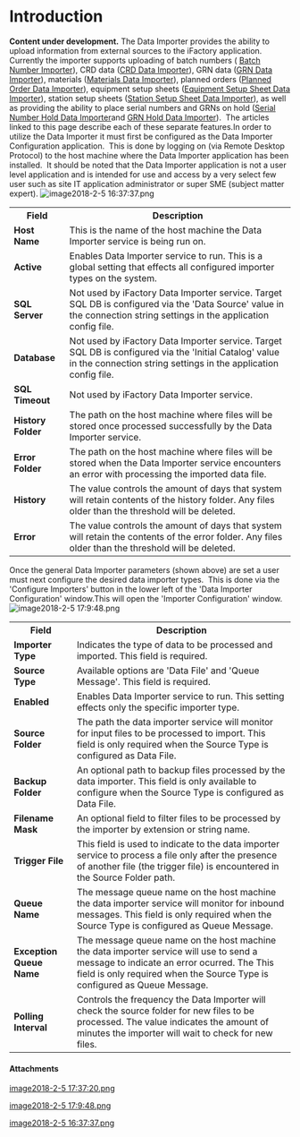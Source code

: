 # Introduction

**Content under development.** 
The Data Importer provides the ability to upload information from external sources to the iFactory application.  Currently the importer supports uploading of batch numbers (
[Batch Number Importer](/iFactory-JGP-MES/iFactory-JGP-MES-Home/iFactory-JGP-MS/CONTENT/Data-Importer/Batch-Number-Importer.md)), CRD data ([CRD Data Importer](/iFactory-JGP-MES/iFactory-JGP-MES-Home/iFactory-JGP-MS/CONTENT/Data-Importer/CRD-Data-Importer.md)), GRN data ([GRN Data Importer](/iFactory-JGP-MES/iFactory-JGP-MES-Home/iFactory-JGP-MS/CONTENT/Data-Importer/GRN-Data-Importer.md)), materials ([Materials Data Importer](/iFactory-JGP-MES/iFactory-JGP-MES-Home/iFactory-JGP-MS/CONTENT/Data-Importer/Materials-Data-Importer.md)), planned orders ([Planned Order Data Importer](/iFactory-JGP-MES/iFactory-JGP-MES-Home/iFactory-JGP-MS/CONTENT/Data-Importer/Planned-Order-Data-Importer.md)), equipment setup sheets ([Equipment Setup Sheet Data Importer](/iFactory-JGP-MES/iFactory-JGP-MES-Home/iFactory-JGP-MS/CONTENT/Data-Importer/Equipment-Setup-Sheet-Data-Importer.md)), station setup sheets ([Station Setup Sheet Data Importer](/iFactory-JGP-MES/iFactory-JGP-MES-Home/iFactory-JGP-MS/CONTENT/Data-Importer/Station-Setup-Sheet-Data-Importer.md)), as well as providing the ability to place serial numbers and GRNs on hold ([Serial Number Hold Data Importer](/iFactory-JGP-MES/iFactory-JGP-MES-Home/iFactory-JGP-MS/CONTENT/Data-Importer/Serial-Number-Hold-Data-Importer.md)and [GRN Hold Data Importer](/iFactory-JGP-MES/iFactory-JGP-MES-Home/iFactory-JGP-MS/CONTENT/Data-Importer/GRN-Hold-Data-Importer.md)).  The articles linked to this page describe each of these separate features.In order to utilize the Data Importer it must first be configured as the Data Importer Configuration application.  This is done by logging on (via Remote Desktop Protocol) to the host machine where the Data Importer application has been installed.  It should be noted that the Data Importer application is not a user level application and is intended for use and access by a very select few user such as site IT application administrator or super SME (subject matter expert).
![image2018-2-5 16:37:37.png](/.attachments/29918060.png)


<table class="confluenceTable"><tbody><tr><th class="confluenceTh">Field</th><th class="confluenceTh">Description</th></tr><tr><td colspan="1" class="confluenceTd"><strong>Host Name</strong></td><td colspan="1" class="confluenceTd">This is the name of the host machine the Data Importer service is being run on.</td></tr><tr><td colspan="1" class="confluenceTd"><strong>Active</strong></td><td colspan="1" class="confluenceTd">Enables Data Importer service to run. This is a global setting that effects all configured importer types on the system.</td></tr><tr><td colspan="1" class="confluenceTd"><strong>SQL Server</strong></td><td colspan="1" class="confluenceTd">Not used by iFactory Data Importer service. Target SQL DB is configured via the 'Data Source' <span>value in the connection string settings in the application config file.</span></td></tr><tr><td colspan="1" class="confluenceTd"><strong>Database</strong></td><td colspan="1" class="confluenceTd"><span>Not used by iFactory Data Importer service. Target SQL DB is configured via the 'Initial Catalog' value in the connection string settings in the application config file.</span></td></tr><tr><td colspan="1" class="confluenceTd"><strong>SQL Timeout</strong></td><td colspan="1" class="confluenceTd"><span>Not used by iFactory Data Importer service.</span></td></tr><tr><td colspan="1" class="confluenceTd"><strong>History Folder</strong></td><td colspan="1" class="confluenceTd">The path on the host machine where files will be stored once processed successfully by the Data Importer service.</td></tr><tr><td colspan="1" class="confluenceTd"><strong>Error Folder</strong></td><td colspan="1" class="confluenceTd"><span>The path on the host machine where files will be stored when the Data Importer service encounters an error with processing the imported data file.</span></td></tr><tr><td colspan="1" class="confluenceTd"><strong>History</strong></td><td colspan="1" class="confluenceTd">The value controls the amount of days that system will retain <span>contents of the history folder. Any files older than the threshold will be deleted.</span></td></tr><tr><td colspan="1" class="confluenceTd"><strong>Error</strong></td><td colspan="1" class="confluenceTd"><span>The value controls the amount of days that system will retain the contents of the error folder. <span>Any files older than the threshold will be deleted.</span></span></td></tr></tbody></table>


Once the general Data Importer parameters (shown above) are set a user must next configure the desired data importer types.  This is done via the 'Configure Importers' button in the lower left of the 'Data Importer Configuration' window.This will open the 'Importer Configuration' window.
![image2018-2-5 17:9:48.png](/.attachments/29918059.png)


<table class="confluenceTable"><tbody><tr><th class="confluenceTh">Field</th><th class="confluenceTh">Description</th></tr><tr><td colspan="1" class="confluenceTd"><strong>Importer Type</strong></td><td colspan="1" class="confluenceTd">Indicates the type of data to be processed and imported. <span>This field is required.</span></td></tr><tr><td colspan="1" class="confluenceTd"><strong>Source Type</strong></td><td colspan="1" class="confluenceTd">Available options are 'Data File' and 'Queue Message'. <span>This field is required.</span></td></tr><tr><td colspan="1" class="confluenceTd"><strong>Enabled</strong></td><td colspan="1" class="confluenceTd"><span>Enables Data Importer service to run. This setting effects only the specific importer type.</span></td></tr><tr><td colspan="1" class="confluenceTd"><strong>Source Folder</strong></td><td colspan="1" class="confluenceTd">The path the data importer service will monitor for input files to be processed to import. This field is only required when the Source Type is configured as Data File.</td></tr><tr><td colspan="1" class="confluenceTd"><strong>Backup Folder</strong></td><td colspan="1" class="confluenceTd">An optional path to backup files processed by the data importer. <span>This field is only available to configure when the Source Type is configured as Data File.</span></td></tr><tr><td colspan="1" class="confluenceTd"><strong>Filename Mask</strong></td><td colspan="1" class="confluenceTd">An optional field to filter files to be processed by the importer by extension or string name.</td></tr><tr><td colspan="1" class="confluenceTd"><strong>Trigger File</strong></td><td colspan="1" class="confluenceTd"><span>This field is used to indicate to the data importer service to process a file only after the presence of another file (the trigger file) is encountered in the Source Folder path.</span></td></tr><tr><td colspan="1" class="confluenceTd"><strong>Queue Name</strong></td><td colspan="1" class="confluenceTd"><span>The message queue name on the host machine the data importer service will monitor for inbound messages. This field is only required when the Source Type is configured as Queue Message.</span></td></tr><tr><td colspan="1" class="confluenceTd"><strong>Exception Queue Name</strong></td><td colspan="1" class="confluenceTd"><span>The message queue name on the host machine the data importer service will use to send a message to indicate an error ocurred. </span>The This field is only required when the Source Type is configured as Queue Message.</td></tr><tr><td colspan="1" class="confluenceTd"><strong>Polling Interval</strong></td><td colspan="1" class="confluenceTd">Controls the frequency the Data Importer will check the source folder for new files to be processed. The value indicates the amount of minutes the importer will wait to check for new files.</td></tr></tbody></table>





#### Attachments

[image2018-2-5 17:37:20.png](/.attachments/29918058.png)
[image2018-2-5 17:9:48.png](/.attachments/29918059.png)
[image2018-2-5 16:37:37.png](/.attachments/29918060.png)
